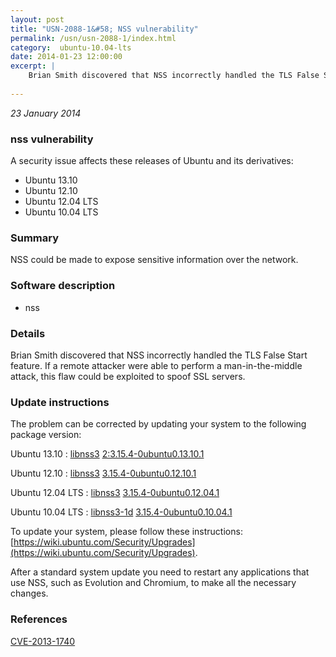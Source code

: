 ```yaml
---
layout: post
title: "USN-2088-1&#58; NSS vulnerability"
permalink: /usn/usn-2088-1/index.html
category:  ubuntu-10.04-lts
date: 2014-01-23 12:00:00
excerpt: |
    Brian Smith discovered that NSS incorrectly handled the TLS False Start feature. If a remote attacker were able to perform a man-in-the-middle attack, this flaw could be exploited to spoof SSL servers. 
    
--- 
```

 
 

*23 January 2014*

### nss vulnerability

A security issue affects these releases of Ubuntu and its derivatives:

* Ubuntu 13.10
* Ubuntu 12.10
* Ubuntu 12.04 LTS
* Ubuntu 10.04 LTS

### Summary

NSS could be made to expose sensitive information over the network. 

### Software description

* nss 

### Details

Brian Smith discovered that NSS incorrectly handled the TLS False Start feature. If a remote attacker were able to perform a man-in-the-middle attack, this flaw could be exploited to spoof SSL servers. 

### Update instructions

The problem can be corrected by updating your system to the following package version:

Ubuntu 13.10
 : [libnss3](https://launchpad.net/ubuntu/+source/nss) <span> [2:3.15.4-0ubuntu0.13.10.1](https://launchpad.net/ubuntu/+source/nss/2:3.15.4-0ubuntu0.13.10.1) </span> 

Ubuntu 12.10
 : [libnss3](https://launchpad.net/ubuntu/+source/nss) <span> [3.15.4-0ubuntu0.12.10.1](https://launchpad.net/ubuntu/+source/nss/3.15.4-0ubuntu0.12.10.1) </span> 

Ubuntu 12.04 LTS
 : [libnss3](https://launchpad.net/ubuntu/+source/nss) <span> [3.15.4-0ubuntu0.12.04.1](https://launchpad.net/ubuntu/+source/nss/3.15.4-0ubuntu0.12.04.1) </span> 

Ubuntu 10.04 LTS
 : [libnss3-1d](https://launchpad.net/ubuntu/+source/nss) <span> [3.15.4-0ubuntu0.10.04.1](https://launchpad.net/ubuntu/+source/nss/3.15.4-0ubuntu0.10.04.1) </span> 

To update your system, please follow these instructions: [https://wiki.ubuntu.com/Security/Upgrades](https://wiki.ubuntu.com/Security/Upgrades).

After a standard system update you need to restart any applications that use NSS, such as Evolution and Chromium, to make all the necessary changes. 

### References

 
 [CVE-2013-1740](http://people.ubuntu.com/~ubuntu-security/cve/CVE-2013-1740)
 

